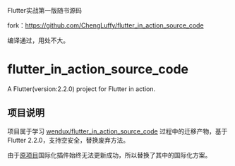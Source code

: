 Flutter实战第一版随书源码

fork：https://github.com/ChengLuffy/flutter_in_action_source_code

编译通过，用处不大。



# flutter_in_action_source_code

A Flutter(version:2.2.0) project for Flutter in action.

## 项目说明

项目属于学习 [wendux/flutter_in_action_source_code](https://github.com/wendux/flutter_in_action_source_code) 过程中的迁移产物，基于 Flutter  2.2.0，支持空安全，替换废弃方法。

由于[原项目](https://github.com/wendux/flutter_in_action_source_code)国际化插件始终无法更新成功，所以替换了其中的国际化方案。
